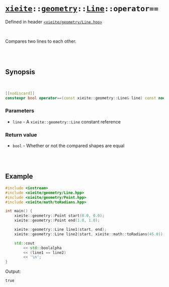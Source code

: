 # [`xieite`](../../../README.md)`::`[`geometry`](../../../docs/geometry.md)`::`[`Line`](../../../docs/geoemtry/Line.md)`::operator==`
Defined in header [`<xieite/geometry/Line.hpp>`](../../../include/xieite/geometry/Line.hpp)

<br/>

Compares two lines to each other.

<br/><br/>

## Synopsis

<br/>

```cpp
[[nodiscard]]
constexpr bool operator==(const xieite::geometry::Line& line) const noexcept;
```
### Parameters
- `line` - A `xieite::geometry::Line` constant reference
### Return value
- `bool` - Whether or not the compared shapes are equal

<br/><br/>

## Example
```cpp
#include <iostream>
#include <xieite/geometry/Line.hpp>
#include <xieite/geometry/Point.hpp>
#include <xieite/math/toRadians.hpp>

int main() {
	xieite::geometry::Point start(0.0, 0.0);
	xieite::geometry::Point end(1.0, 1.0);

	xieite::geometry::Line line1(start, end);
	xieite::geometry::Line line2(start, xieite::math::toRadians(45.0));

	std::cout
		<< std::boolalpha
		<< (line1 == line2)
		<< '\n';
}
```
Output:
```
true
```
